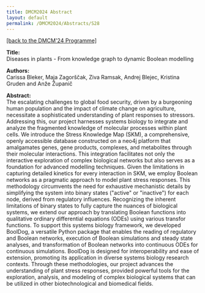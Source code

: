```yaml
---
title: DMCM2024 Abstract
layout: default
permalink: /DMCM2024/Abstracts/S28
---
```


[[back to the DMCM'24 Programme]](https://disease-maps.org/DMCM2024/programme/)

**Title:** \
Diseases in plants - From knowledge graph to dynamic Boolean modelling

**Authors:** \
Carissa Bleker, Maja Zagorščak, Ziva Ramsak, Andrej Blejec, Kristina Gruden and Anže Županič

**Abstract:** \
The escalating challenges to global food security, driven by a burgeoning human population and the impact of climate change on agriculture, necessitate a sophisticated understanding of plant responses to stressors. Addressing this, our project harnesses systems biology to integrate and analyze the fragmented knowledge of molecular processes within plant cells. We introduce the Stress Knowledge Map (SKM), a comprehensive, openly accessible database constructed on a neo4j platform that amalgamates genes, gene products, complexes, and metabolites through their molecular interactions. This integration facilitates not only the interactive exploration of complex biological networks but also serves as a foundation for advanced modelling techniques.
Given the limitations in capturing detailed kinetics for every interaction in SKM, we employ Boolean networks as a pragmatic approach to model plant stress responses. This methodology circumvents the need for exhaustive mechanistic details by simplifying the system into binary states ("active" or "inactive") for each node, derived from regulatory influences. Recognizing the inherent limitations of binary states to fully capture the nuances of biological systems, we extend our approach by translating Boolean functions into qualitative ordinary differential equations (ODEs) using various transfor functions.
To support this systems biology framework, we developed BoolDog, a versatile Python package that enables the reading of regulatory and Boolean networks, execution of Boolean simulations and steady state analyses, and transformation of Boolean networks into continuous ODEs for continuous simulations. BoolDog is designed for interoperability and ease of extension, promoting its application in diverse systems biology research contexts.
Through these methodologies, our project advances the understanding of plant stress responses, provided powerful tools for the exploration, analysis, and modeling of complex biological systems that can be utilized in other biotechnological and biomedical fields.

